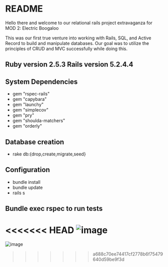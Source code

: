 # README

Hello there and welcome to our relational rails project extravaganza for MOD 2: Electric Boogaloo

This was our first true venture into working with Rails, SQL, and Active Record to build and manipulate databases. Our goal was to utilize the principles of CRUD and MVC successfully while doing this.

## Ruby version 2.5.3 Rails version 5.2.4.4

## System Dependencies
- gem "rspec-rails"
- gem "capybara"
- gem "launchy"
- gem "simplecov"
- gem "pry"
- gem "shoulda-matchers"
- gem "orderly"

## Database creation
- rake db:{drop,create,migrate,seed}

## Configuration
- bundle install
- bundle update
- rails s

## Bundle exec rspec to run tests

<<<<<<< HEAD
![image](https://user-images.githubusercontent.com/46683560/101822739-0b842c80-3ae7-11eb-968a-1e8f06f128b8.png)
=======
![image](https://user-images.githubusercontent.com/46683560/101822739-0b842c80-3ae7-11eb-968a-1e8f06f128b8.png)

>>>>>>> a688c70ee74417cf2778b6f75479640d59be9f3d
